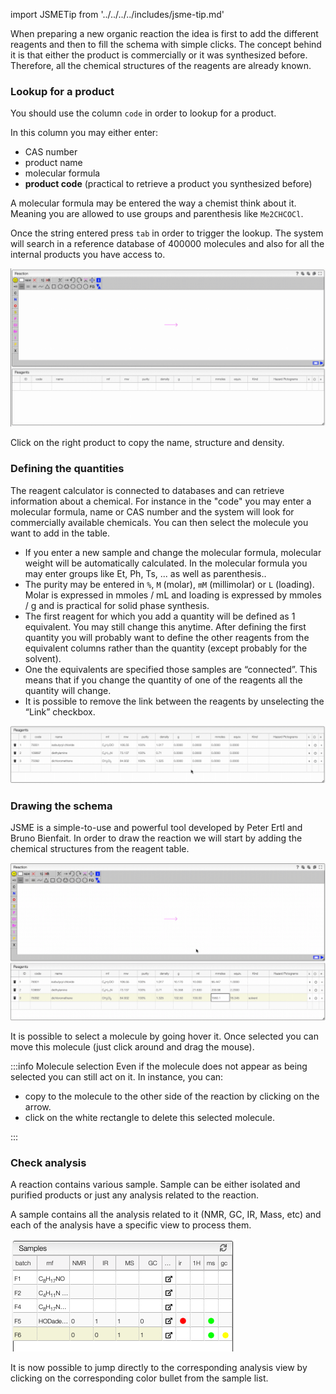 import JSMETip from '../../../../includes/jsme-tip.md'

When preparing a new organic reaction the idea is first to add the different reagents and then to fill the schema with simple clicks. The concept behind it is that either the product is commercially or it was synthesized before. Therefore, all the chemical structures of the reagents are already known.

### Lookup for a product

You should use the column `code` in order to lookup for a product.

In this column you may either enter:

- CAS number
- product name
- molecular formula
- **product code** (practical to retrieve a product you synthesized before)

A molecular formula may be entered the way a chemist think about it. Meaning you are allowed to use groups and parenthesis like `Me2CHCOCl`.

Once the string entered press `tab` in order to trigger the lookup. The system will search in a reference database of 400000 molecules and also for all the internal products you have access to.

![reaction lookup](lookup.gif)

Click on the right product to copy the name, structure and density.

### Defining the quantities

The reagent calculator is connected to databases and can retrieve information about a chemical. For instance in the "code" you may enter a molecular formula, name or CAS number and the system will look for commercially available chemicals. You can then select the molecule you want to add in the table.

- If you enter a new sample and change the molecular formula, molecular weight will be automatically calculated. In the molecular formula you may enter groups like Et, Ph, Ts, ... as well as parenthesis..
- The purity may be entered in `%`, `M` (molar), `mM` (millimolar) or `L` (loading). Molar is expressed in mmoles / mL and loading is expressed by mmoles / g and is practical for solid phase synthesis.
- The first reagent for which you add a quantity will be defined as 1 equivalent. You may still change this anytime. After defining the first quantity you will probably want to define the other reagents from the equivalent columns rather than the quantity (except probably for the solvent).
- One the equivalents are specified those samples are “connected”. This means that if you change the quantity of one of the reagents all the quantity will change.
- It is possible to remove the link between the reagents by unselecting the “Link” checkbox.

![reaction quantities](quantities.gif)

### Drawing the schema

JSME is a simple-to-use and powerful tool developed by Peter Ertl and Bruno Bienfait. In order to draw the reaction we will start by adding the chemical structures from the reagent table.

![reaction schema](reaction.gif)

It is possible to select a molecule by going hover it. Once selected you can move this molecule \(just click around and drag the mouse\).

:::info Molecule selection
Even if the molecule does not appear as being selected you can still act on it. In instance, you can:

- copy to the molecule to the other side of the reaction by clicking on the arrow.
- click on the white rectangle to delete this selected molecule.

:::

<JSMETip/>

### Check analysis

A reaction contains various sample. Sample can be either isolated and purified products or just any analysis related to the reaction.

A sample contains all the analysis related to it (NMR, GC, IR, Mass, etc) and each of the analysis have a specific view to process them.

![sample.png](analysis.png)

It is now possible to jump directly to the corresponding analysis view by clicking on the corresponding color bullet from the sample list.
